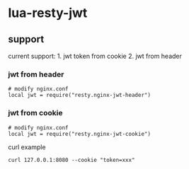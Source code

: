 # lua-resty-jwt
## support
current support:
    1. jwt token from cookie
    2. jwt from header

### jwt from header 
```shell script
# modify nginx.conf
local jwt = require("resty.nginx-jwt-header")
```

### jwt from cookie 
```shell script
# modify nginx.conf
local jwt = require("resty.nginx-jwt-cookie")
```
curl example

```shell script
curl 127.0.0.1:8080 --cookie "token=xxx"
```